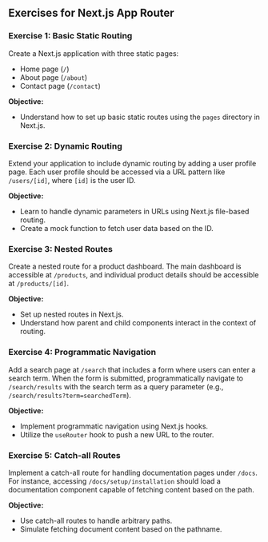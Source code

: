## Exercises for Next.js App Router

### Exercise 1: Basic Static Routing

Create a Next.js application with three static pages:

- Home page (`/`)
- About page (`/about`)
- Contact page (`/contact`)

**Objective:**

- Understand how to set up basic static routes using the `pages` directory in Next.js.

### Exercise 2: Dynamic Routing

Extend your application to include dynamic routing by adding a user profile page. Each user profile should be accessed via a URL pattern like `/users/[id]`, where `[id]` is the user ID.

**Objective:**

- Learn to handle dynamic parameters in URLs using Next.js file-based routing.
- Create a mock function to fetch user data based on the ID.

### Exercise 3: Nested Routes

Create a nested route for a product dashboard. The main dashboard is accessible at `/products`, and individual product details should be accessible at `/products/[id]`.

**Objective:**

- Set up nested routes in Next.js.
- Understand how parent and child components interact in the context of routing.

### Exercise 4: Programmatic Navigation

Add a search page at `/search` that includes a form where users can enter a search term. When the form is submitted, programmatically navigate to `/search/results` with the search term as a query parameter (e.g., `/search/results?term=searchedTerm`).

**Objective:**

- Implement programmatic navigation using Next.js hooks.
- Utilize the `useRouter` hook to push a new URL to the router.

### Exercise 5: Catch-all Routes

Implement a catch-all route for handling documentation pages under `/docs`. For instance, accessing `/docs/setup/installation` should load a documentation component capable of fetching content based on the path.

**Objective:**

- Use catch-all routes to handle arbitrary paths.
- Simulate fetching document content based on the pathname.
